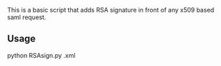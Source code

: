 This is a basic script that adds RSA signature in front of any x509 based saml request.

## Usage
python RSAsign.py <samlrequest>.xml
